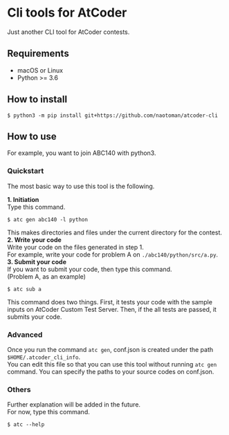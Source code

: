 # Cli tools for AtCoder
Just another CLI tool for AtCoder contests.

## Requirements
- macOS or Linux
- Python >= 3.6

## How to install
```
$ python3 -m pip install git+https://github.com/naotoman/atcoder-cli
```

## How to use
For example, you want to join ABC140 with python3.  

### Quickstart
The most basic way to use this tool is the following.  

__1. Initiation__  
Type this command.  
```
$ atc gen abc140 -l python
```  
This makes directories and files under the current directory for the contest.  
__2. Write your code__  
Write your code on the files generated in step 1.  
For example, write your code for problem A on `./abc140/python/src/a.py`.  
__3. Submit your code__  
If you want to submit your code, then type this command.  
(Problem A, as an example)  
```
$ atc sub a
```  
This command does two things. First, it tests your code with the sample inputs on AtCoder Custom Test Server. Then, if the all tests are passed, it submits your code.

### Advanced
Once you run the command `atc gen`, conf.json is created under the path `$HOME/.atcoder_cli_info`.  
You can edit this file so that you can use this tool without running `atc gen` command. You can specify the paths to your source codes on conf.json.

### Others
Further explanation will be added in the future.  
For now, type this command.  
```
$ atc --help
```
